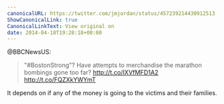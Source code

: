 ```yaml
---
canonicalURL: https://twitter.com/jmjordan/status/457239214430912513
ShowCanonicalLink: true
CanonicalLinkText: View original on
date: 2014-04-18T19:28:18+00:00
---
```

@BBCNewsUS:

> "#BostonStrong"? Have attempts to merchandise the marathon bombings gone too far?  http://t.co/IXVfMFD1A2 http://t.co/FQZXkYWYmT

It depends on if any of the money is going to the victims and their families.